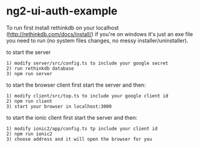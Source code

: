 # ng2-ui-auth-example
To run first install rethinkdb on your localhost (http://rethinkdb.com/docs/install/)
if you're on windows it's just an exe file you need to run (no system files changes, no messy installer/uninstaller).

to start the server
```
1) modify server/src/config.ts to include your google secret
2) run rethinkdb database
3) npm run server
```
to start the browser client first start the server and then:
```
1) modify client/src/top.ts to include your google client id
2) npm run client
3) start your browser in localhost:3000
```
to start the ionic client first start the server and then:
```
1) modify ionic2/app/config.ts tp include your client id
2) npm run ionic2
3) choose address and it will open the browser for you
```